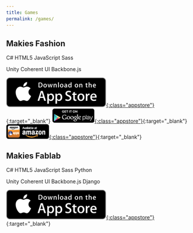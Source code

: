```yaml
---
title: Games
permalink: /games/
---
```

## Makies Fashion

<span class="tag tag--lang">C#</span> <span class="tag tag--lang">HTML5</span> <span class="tag tag--lang">JavaScript</span> <span class="tag tag--lang">Sass</span>

<span class="tag tag--framework">Unity</span> <span class="tag tag--framework">Coherent UI</span> <span class="tag tag--framework">Backbone.js</span>

[![App Store](/images/apple-appstore.svg){:class="appstore"}](https://itunes.apple.com/gb/app/makies-fashion/id904237606){:target="_blank"} [![Google Play](/images/google-play.png){:class="appstore"}](https://play.google.com/store/apps/details?id=com.makielab.DressUp){:target="_blank"} [![Amazon Apps Store](/images/amazon-apps-store.png){:class="appstore"}](http://www.amazon.com/gp/product/B00O2B7T2A/ref=mas_pm_makies_fashion){:target="_blank"}


## Makies Fablab

<span class="tag tag--lang">C#</span> <span class="tag tag--lang">HTML5</span> <span class="tag tag--lang">JavaScript</span> <span class="tag tag--lang">Sass</span> <span class="tag tag--lang">Python</span>

<span class="tag tag--framework">Unity</span> <span class="tag tag--framework">Coherent UI</span> <span class="tag tag--framework">Backbone.js</span> <span class="tag tag--framework">Django</span>

[![App Store](/images/apple-appstore.svg){:class="appstore"}](https://itunes.apple.com/gb/app/makies-fablab-design-create/id806174619){:target="_blank"}
